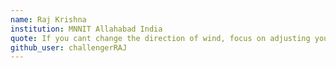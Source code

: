 ```yaml
---
name: Raj Krishna
institution: MNNIT Allahabad India
quote: If you cant change the direction of wind, focus on adjusting your sail.
github_user: challengerRAJ
---
```

